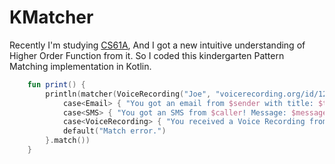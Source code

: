 # KMatcher

Recently I'm studying [CS61A](https://github.com/CziSKY/CS61A), And I got a new intuitive understanding of Higher Order Function from it. So I coded this kindergarten Pattern Matching implementation in Kotlin.

```kotlin
    fun print() {
        println(matcher(VoiceRecording("Joe", "voicerecording.org/id/123")) {
            case<Email> { "You got an email from $sender with title: $title" }
            case<SMS> { "You got an SMS from $caller! Message: $message" }
            case<VoiceRecording> { "You received a Voice Recording from $contactName! Click the link to hear it: $link" }
            default("Match error.")
        }.match())
    }
```